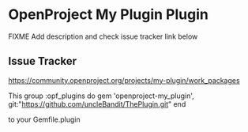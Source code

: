 # OpenProject My Plugin Plugin

FIXME Add description and check issue tracker link below

## Issue Tracker


https://community.openproject.org/projects/my-plugin/work_packages

This 
group :opf_plugins do
  gem 'openproject-my_plugin', git:"https://github.com/uncleBandit/ThePlugin.git"
end

to your Gemfile.plugin
